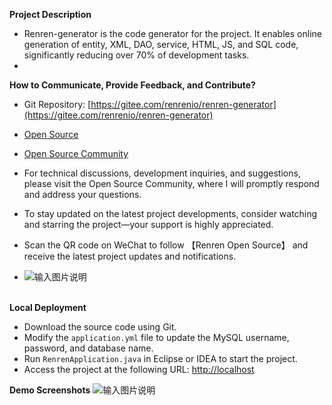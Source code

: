 **Project Description**

- Renren-generator is the code generator for the project. It enables online generation of entity, XML, DAO, service, HTML, JS, and SQL code, significantly reducing over 70% of development tasks.
- <br> 

**How to Communicate, Provide Feedback, and Contribute?**

- Git Repository: [https://gitee.com/renrenio/renren-generator](https://gitee.com/renrenio/renren-generator)
- [Open Source](https://www.renren.io)
- [Open Source Community](https://www.renren.io/community)
- For technical discussions, development inquiries, and suggestions, please visit the Open Source Community, where I will promptly respond and address your questions.
- To stay updated on the latest project developments, consider watching and starring the project—your support is highly appreciated.
- Scan the QR code on WeChat to follow 【Renren Open Source】 and receive the latest project updates and notifications.

- ![输入图片说明](http://cdn.renren.io/47c26201804031918312618.jpg "在这里输入图片标题")
  <br> 
  <br> 

**Local Deployment**

- Download the source code using Git.
- Modify the `application.yml` file to update the MySQL username, password, and database name.
- Run `RenrenApplication.java` in Eclipse or IDEA to start the project.
- Access the project at the following URL: [http://localhost](http://localhost)

**Demo Screenshots**
![输入图片说明](https://images.gitee.com/uploads/images/2018/0731/150920_761d8835_63154.jpeg "aa.jpg")